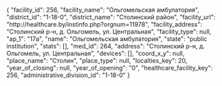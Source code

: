 {
    "facility_id": 256,
    "facility_name": "Ольгомельская амбулатория",
    "district_id": "1-18-0",
    "district_name": "Столинский район",
    "facility_url": "http:\/\/healthcare.by\/instinfo.php?orgnum=11978",
    "facility_address": "Столинский р-н, д. Ольгомель, ул. Центральная",
    "facility_type": null,
    "ap_1": "17а",
    "name": "Ольгомельская амбулатория",
    "state": "public institution",
    "stats": [],
    "med_id": 264,
    "address": "Столинский р-н, д. Ольгомель, ул. Центральная",
    "devices": [],
    "coord_x_y": null,
    "place_name": "Столин",
    "place_type": null,
    "localties_key": 20,
    "year_of_closing": null,
    "year_of_opening": "0",
    "healthcare_facility_key": 256,
    "administrative_division_id": "1-18-0"
}